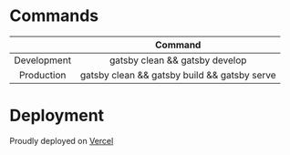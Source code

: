 # Commands

|                | Command     | 
| :------------: | :----------: |
| Development    | gatsby clean && gatsby develop  | 
| Production     | gatsby clean && gatsby build && gatsby serve |


# Deployment
Proudly deployed on [Vercel](https://vercel.com/kamranalinitb/portfolio)